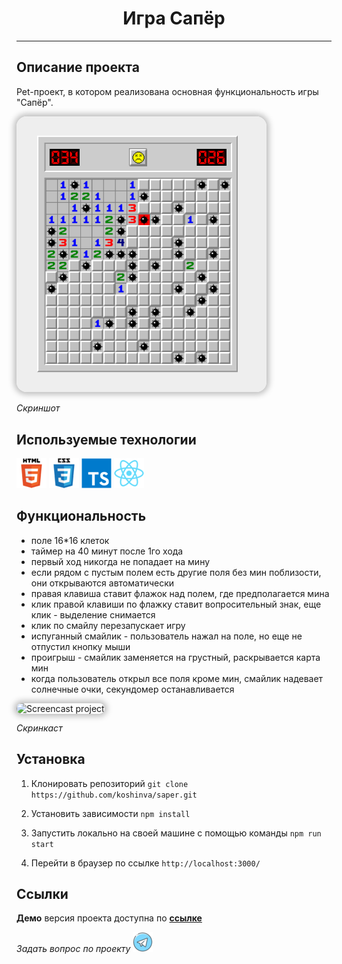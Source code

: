 <h1 style="text-align: center">Игра Сапёр</h1>

---

## Описание проекта

Pet-проект, в котором реализована основная функциональность игры "Сапёр".

<img src="./src/image/readme/screen-1.png" alt="Screen 1 project" style="border-radius:16px;box-shadow: 0 0 10px 4px rgba(0,0,0,0.25);width:400px;">

*Скриншот*

## Используемые технологии

![HTML5](./src/image/readme/html_original_wordmark_logo_icon_146478.png) ![CSS3](./src/image/readme/css_original_wordmark_logo_icon_146576.png) ![TypeScript](./src/image/readme/typescript-logo.png) ![React](./src/image/readme/react_original_logo_icon_146374.png)

## Функциональность

* поле 16*16 клеток
* таймер на 40 минут после 1го хода
* первый ход никогда не попадает на мину
* если рядом с пустым полем есть другие поля без мин поблизости, они открываются автоматически
* правая клавиша ставит флажок над полем, где предполагается мина
* клик правой клавиши по флажку ставит вопросительный знак, еще клик - выделение снимается
* клик по смайлу перезапускает игру
* испуганный смайлик - пользователь нажал на поле, но еще не отпустил кнопку мыши
* проигрыш - смайлик заменяется на грустный, раскрывается карта мин
* когда пользователь открыл все поля кроме мин, смайлик надевает солнечные очки, секундомер останавливается

<img src="./src/image/readme/screencast.gif" alt="Screencast project" style="border-radius:16px;box-shadow: 0 0 10px 4px rgba(0,0,0,0.25);width:400px;">

*Скринкаст*

## Установка

1. Клонировать репозиторий
`git clone https://github.com/koshinva/saper.git`

2. Установить зависимости
`npm install`

3. Запустить локально на своей машине с помощью команды
`npm run start`

4. Перейти в браузер по ссылке  `http://localhost:3000/` 

## Ссылки

**Демо** версия проекта доступна по **[ссылке](https://koshinva.github.io/saper/ 'https://koshinva.github.io/saper/')**

*Задать вопрос по проекту*
[![Telegram logo](./src/image/readme/logo_telegram_airplane_air_plane_paper_airplane_icon_143170.png)](https://t.me/imp_0593 'https://t.me/imp_0593')